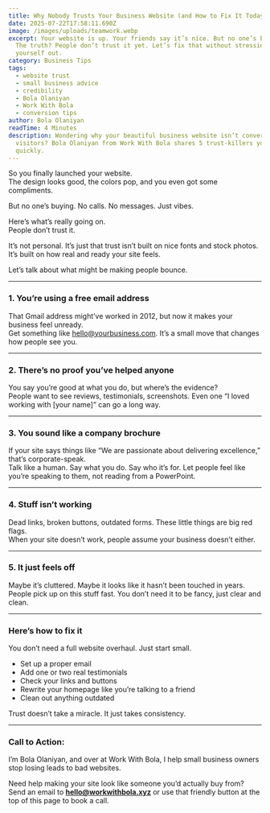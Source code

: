 ```yaml
---
title: Why Nobody Trusts Your Business Website (and How to Fix It Today)
date: 2025-07-22T17:58:11.690Z
image: /images/uploads/teamwork.webp
excerpt: Your website is up. Your friends say it’s nice. But no one’s buying.
  The truth? People don’t trust it yet. Let’s fix that without stressing
  yourself out.
category: Business Tips
tags:
  - website trust
  - small business advice
  - credibility
  - Bola Olaniyan
  - Work With Bola
  - conversion tips
author: Bola Olaniyan
readTime: 4 Minutes
description: Wondering why your beautiful business website isn’t converting
  visitors? Bola Olaniyan from Work With Bola shares 5 trust-killers you can fix
  quickly.
---
```

So you finally launched your website.\
The design looks good, the colors pop, and you even got some compliments.

But no one’s buying. No calls. No messages. Just vibes.

Here’s what’s really going on.\
People don’t trust it.

It’s not personal. It’s just that trust isn’t built on nice fonts and stock photos. It’s built on how real and ready your site feels.

Let’s talk about what might be making people bounce.

- - -

### 1. You’re using a free email address

That Gmail address might’ve worked in 2012, but now it makes your business feel unready.\
Get something like [hello@yourbusiness.com](<>). It’s a small move that changes how people see you.

- - -

### 2. There’s no proof you’ve helped anyone

You say you’re good at what you do, but where’s the evidence?\
People want to see reviews, testimonials, screenshots. Even one “I loved working with \[your name]” can go a long way.

- - -

### 3. You sound like a company brochure

If your site says things like “We are passionate about delivering excellence,” that’s corporate-speak.\
Talk like a human. Say what you do. Say who it’s for. Let people feel like you’re speaking to them, not reading from a PowerPoint.

- - -

### 4. Stuff isn’t working

Dead links, broken buttons, outdated forms. These little things are big red flags.\
When your site doesn’t work, people assume your business doesn’t either.

- - -

### 5. It just feels off

Maybe it’s cluttered. Maybe it looks like it hasn’t been touched in years.\
People pick up on this stuff fast. You don’t need it to be fancy, just clear and clean.

- - -

### Here’s how to fix it

You don’t need a full website overhaul. Just start small.

* Set up a proper email
* Add one or two real testimonials
* Check your links and buttons
* Rewrite your homepage like you’re talking to a friend
* Clean out anything outdated

Trust doesn’t take a miracle. It just takes consistency.

- - -

### Call to Action:

I’m Bola Olaniyan, and over at Work With Bola, I help small business owners stop losing leads to bad websites.

Need help making your site look like someone you’d actually buy from?\
Send an email to **[hello@workwithbola.xyz](<>)** or use that friendly button at the top of this page to book a call.